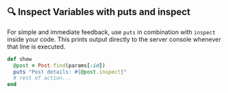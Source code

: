 ## 🔍 Inspect Variables with puts and inspect

For simple and immediate feedback, use `puts` in combination with `inspect` inside your code. This prints output directly to the server console whenever that line is executed.

```ruby
def show
  @post = Post.find(params[:id])
  puts "Post details: #{@post.inspect}"
  # rest of action...
end
```
